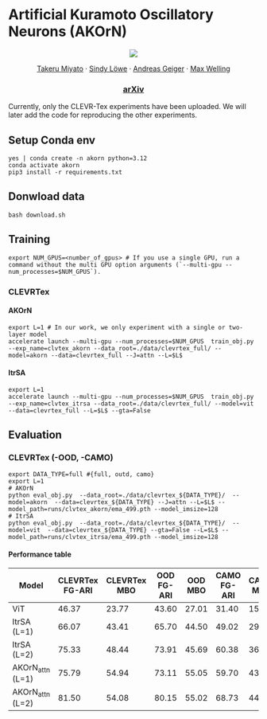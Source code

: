 # Artificial Kuramoto Oscillatory Neurons (AKOrN)
<p align="center">
  <img src="https://github.com/user-attachments/assets/62af0387-d410-4250-bfb0-0099f3412409">
</p>


<p align="center">
  <a href="https://takerum.github.io/">Takeru Miyato</a>
  ·
  <a href="https://sindylowe.com/">Sindy Löwe</a>
  ·
  <a href="https://www.cvlibs.net/">Andreas Geiger</a>
   ·
  <a href="https://staff.fnwi.uva.nl/m.welling/">Max Welling</a>
</p>
  <h3 align="center"> <a href="https://arxiv.org/abs/2410.13821">arXiv</a> </h3>

Currently, only the CLEVR-Tex experiments have been uploaded. We will later add the code for reproducing the other experiments.

## Setup Conda env

```
yes | conda create -n akorn python=3.12
conda activate akorn
pip3 install -r requirements.txt
```

## Donwload data
```
bash download.sh
```

## Training
```
export NUM_GPUS=<number_of_gpus> # If you use a single GPU, run a command without the multi GPU option arguments (`--multi-gpu --num_processes=$NUM_GPUS`).
```

### CLEVRTex

#### AKOrN 
```
export L=1 # In our work, we only experiment with a single or two-layer model
accelerate launch --multi-gpu --num_processes=$NUM_GPUS  train_obj.py --exp_name=clvtex_akorn --data_root=./data/clevrtex_full/ --model=akorn --data=clevrtex_full --J=attn --L=$L$
```

#### ItrSA
```
export L=1
accelerate launch --multi-gpu --num_processes=$NUM_GPUS  train_obj.py --exp_name=clvtex_itrsa --data_root=./data/clevrtex_full/ --model=vit --data=clevrtex_full --L=$L$ --gta=False
```

## Evaluation

### CLEVRTex (-OOD, -CAMO) 

```
export DATA_TYPE=full #{full, outd, camo}
export L=1
# AKOrN
python eval_obj.py  --data_root=./data/clevrtex_${DATA_TYPE}/  --model=akorn  --data=clevrtex_${DATA_TYPE} --J=attn --L=$L$ --model_path=runs/clvtex_akorn/ema_499.pth --model_imsize=128
# ItrSA
python eval_obj.py  --data_root=./data/clevrtex_${DATA_TYPE}/  --model=vit  --data=clevrtex_${DATA_TYPE} --gta=False --L=$L$ --model_path=runs/clvtex_itrsa/ema_499.pth --model_imsize=128
```

#### Performance table
| Model                | CLEVRTex FG-ARI | CLEVRTex MBO | OOD FG-ARI | OOD MBO | CAMO FG-ARI | CAMO MBO |
|----------------------|-----------------|--------------|------------|---------|-------------|----------|
| ViT                 | 46.37          | 23.77        | 43.60      | 27.01   | 31.40       | 15.75    |
| ItrSA (L=1)    | 66.07          | 43.41        | 65.70      | 44.50   | 49.02       | 29.48    |
| ItrSA (L=2)    | 75.33          | 48.44        | 73.91      | 45.69   | 60.38       | 36.72    |
| AKOrN<sub>attn</sub> (L=1) | 75.79 | 54.94 | 73.11 | 55.05 | 59.70 | 43.28 |
| AKOrN<sub>attn</sub> (L=2) | 81.50 | 54.08 | 80.15 | 55.02 | 68.73 | 44.98 |
